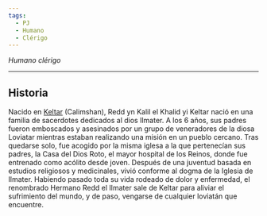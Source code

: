 ```yaml
---
tags:
  - PJ
  - Humano
  - Clérigo
---
```

*Humano clérigo*
___
## Historia
Nacido en [Keltar](../../Lugares/Keltar.md) (Calimshan), Redd yn Kalil el Khalid yi Keltar nació en una familia de sacerdotes dedicados al dios Ilmater. A los 6 años, sus padres fueron emboscados y asesinados por un grupo de veneradores de la diosa Loviatar mientras estaban realizando una misión en un pueblo cercano. Tras quedarse solo, fue acogido por la misma iglesa a la que pertenecían sus padres, la Casa del Dios Roto, el mayor hospital de los Reinos, donde fue entrenado como acólito desde joven. Después de una juventud basada en estudios religiosos y medicinales, vivió conforme al dogma de la Iglesia de Ilmater. Habiendo pasado toda su vida rodeado de dolor y enfermedad, el renombrado Hermano Redd el Ilmater sale de Keltar para aliviar el sufrimiento del mundo, y de paso, vengarse de cualquier loviatán que encuentre.
